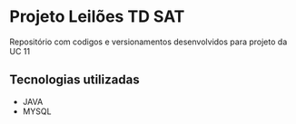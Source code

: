 # Projeto Leilões TD SAT
Repositório com codigos e versionamentos desenvolvidos para projeto da UC 11


## Tecnologias utilizadas
- JAVA
- MYSQL
